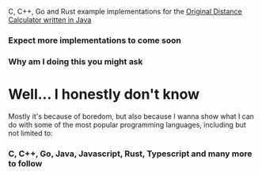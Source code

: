 C, C++, Go and Rust example implementations for the [Original Distance Calculator written in Java](https://github.com/Sweet-Tooth11/minecraft-distance-calculator)

### Expect more implementations to come soon

### Why am I doing this you might ask

# Well... I honestly don't know

Mostly it's because of boredom, but also because I wanna show what I can do with some of the most popular programming languages, including but not limited to:

### C, C++, Go, Java, Javascript, Rust, Typescript and many more to follow
